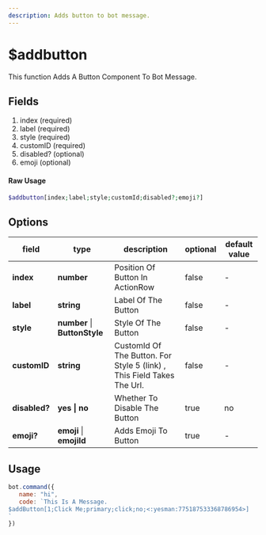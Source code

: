 ```yaml
---
description: Adds button to bot message.
---
```


# $addbutton
 This function Adds A Button Component To Bot Message.
## Fields
1. index (required)
2. label (required)
3. style (required)
4. customID (required)
5. disabled? (optional)
6. emoji (optional)

#### Raw Usage
 ```php
 $addbutton[index;label;style;customId;disabled?;emoji?]
```

## Options
|field|type|description|optional|default value|
|-----|----|-----------|--------|-------------|
|**index**|**number**|Position Of Button In ActionRow|false|-|
|**label**|**string**|Label Of The Button|false|-|
|**style**|**number** \| **ButtonStyle** |Style Of The Button|false|-|
|**customID**|**string**|CustomId Of The Button. For Style 5 (link) , This Field Takes The Url.|false|-|
|**disabled?**|**yes \| no**|Whether To Disable The Button|true|no|
|**emoji?**|**emoji** \| **emojiId** |Adds Emoji To Button|true|-|




## Usage
```javascript
bot.command({
   name: "hi",
   code: `This Is A Message.
$addButton[1;Click Me;primary;click;no;<:yesman:775187533368786954>]
`
})
```

